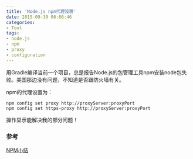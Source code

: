 ```yaml
---
title: 'Node.js npm代理设置'
date: 2015-09-30 06:06:46
categories: 
- Tool
tags: 
- node.js
- npm
- proxy
- configuration
---
```

用Gradle编译当前一个项目，总是报告Node.js的包管理工具npm安装node包失败。美国那边没有问题，不知道是否跟防火墙有关。

npm的代理设置为：
```
npm config set proxy http://proxyServer:proxyPort
npm config set https-proxy http://proxyServer:proxyPort
```

操作显示能解决我的部分问题！

### 参考

[NPM小结](http://www.cnblogs.com/chyingp/p/npm.html)  